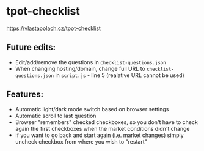 # tpot-checklist

https://vlastapolach.cz/tpot-checklist

## Future edits:
* Edit/add/remove the questions in `checklist-questions.json`
* When changing hosting/domain, change full URL to `checklist-questions.json` in `script.js` - line 5 (realative URL cannot be used)

## Features:
* Automatic light/dark mode switch based on browser settings
* Automatic scroll to last question
* Browser "remembers" checked checkboxes, so you don't have to check again the first checkboxes when the market conditions didn't change
* If you want to go back and start again (i.e. market changes) simply uncheck checkbox from where you wish to "restart"
